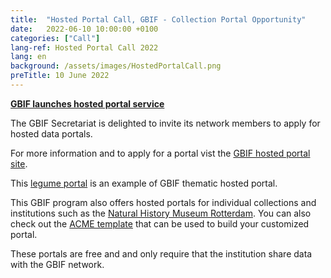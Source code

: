 ```yaml
---
title:  "Hosted Portal Call, GBIF - Collection Portal Opportunity"
date:   2022-06-10 10:00:00 +0100
categories: ["Call"]
lang-ref: Hosted Portal Call 2022
lang: en
background: /assets/images/HostedPortalCall.png
preTitle: 10 June 2022
---
```



**[GBIF launches hosted portal service](https://www.gbif.org/news/5D3ijLXMbpiZDBj0y0z1J/gbif-launches-hosted-portal-service)**

The GBIF Secretariat is delighted to invite its network members to apply for hosted data portals.

For more information and to apply for a portal vist the [GBIF hosted portal site](https://www.gbif.org/hosted-portals).

This [legume portal](https://www.legumedata.org/) is an  example of GBIF thematic hosted portal. 

This GBIF program also offers hosted portals for individual collections and institutions such as the [Natural History Museum Rotterdam](https://specimens.hetnatuurhistorisch.nl/). You can also check out the [ACME template](https://hp-nhc-template.gbif-staging.org/) that can be used to build your customized portal.

These portals are free and and only require that the institution share data with the GBIF network.
